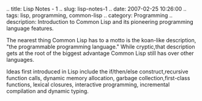 .. title: Lisp Notes - 1
.. slug: lisp-notes-1
.. date: 2007-02-25 10:26:00
.. tags: lisp, programming, common-lisp
.. category: Programming
.. description: Introduction to Common Lisp and its pioneering programming language features.

The nearest thing Common Lisp has to a motto is the koan-like description, "the
programmable programming language." While cryptic,that description gets at the
root of the biggest advantage Common Lisp still has over other languages.

Ideas first introduced in Lisp include the if/then/else construct,recursive
function calls, dynamic memory allocation, garbage collection,first-class
functions, lexical closures, interactive programming, incremental compilation
and dynamic typing.